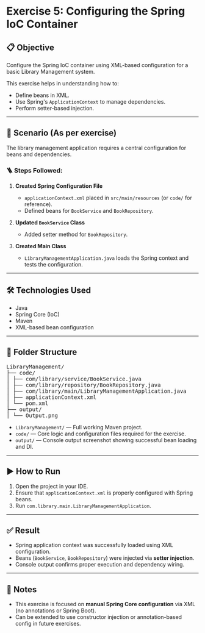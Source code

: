 # Exercise 5: Configuring the Spring IoC Container

## 📋 Objective
Configure the Spring IoC container using XML-based configuration for a basic Library Management system.

This exercise helps in understanding how to:
- Define beans in XML.
- Use Spring's `ApplicationContext` to manage dependencies.
- Perform setter-based injection.

---

## 🧾 Scenario (As per exercise)
The library management application requires a central configuration for beans and dependencies.

### 🪜 Steps Followed:

1. **Created Spring Configuration File**  
   - `applicationContext.xml` placed in `src/main/resources` (or `code/` for reference).
   - Defined beans for `BookService` and `BookRepository`.

2. **Updated `BookService` Class**  
   - Added setter method for `BookRepository`.

3. **Created Main Class**  
   - `LibraryManagementApplication.java` loads the Spring context and tests the configuration.

---

## 🛠️ Technologies Used
- Java
- Spring Core (IoC)
- Maven
- XML-based bean configuration

---

## 📁 Folder Structure

<pre>LibraryManagement/
├── code/
│ ├── com/library/service/BookService.java
│ ├── com/library/repository/BookRepository.java
│ ├── com/library/main/LibraryManagementApplication.java
│ ├── applicationContext.xml
│ └── pom.xml
├── output/
│ └── Output.png</pre>



- `LibraryManagement/` — Full working Maven project.
- `code/` — Core logic and configuration files required for the exercise.
- `output/` — Console output screenshot showing successful bean loading and DI.

---

## ▶️ How to Run

1. Open the project in your IDE.
2. Ensure that `applicationContext.xml` is properly configured with Spring beans.
3. Run `com.library.main.LibraryManagementApplication`.

---

## ✅ Result

- Spring application context was successfully loaded using XML configuration.
- Beans (`BookService`, `BookRepository`) were injected via **setter injection**.
- Console output confirms proper execution and dependency wiring.

---

## 📌 Notes

- This exercise is focused on **manual Spring Core configuration** via XML (no annotations or Spring Boot).
- Can be extended to use constructor injection or annotation-based config in future exercises.
